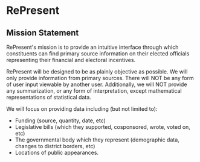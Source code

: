 # RePresent

## Mission Statement
RePresent's mission is to provide an intuitive interface through which
constituents can find primary source information on their elected officials
representing their financial and electoral incentives. 

RePresent will be designed to be as plainly objective as possible. We will only
 provide information from primary sources. There will NOT be any form of user
 input viewable by another user. Additionally, we will NOT provide any
 summarization, or any form of interpretation, except mathematical
 representations of statistical data. 

We will focus on providing data including (but not limited to):
- Funding (source, quantity, date, etc)
- Legislative bills (which they supported, cosponsored, wrote, voted on, etc)
- The governmental body which they represent (demographic data, changes to 
    district borders, etc)
- Locations of public appearances.